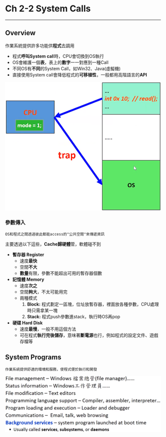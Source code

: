 # Ch 2-2 System Calls

---

## Overview

作業系統提供許多功能供**程式**去調用

- 程式**呼叫System cal**l時，CPU會切換到OS執行
- OS會維護一個**表**，表上的**數字**一一對應到一種Call
- 不同OS有**不同**的System Call，如Win32、Java(虛擬機)
- 直接使用System call會降低程式的**可移植性**，一般都用高階語言的**API**

![Untitled](Ch%202-2%20System%20Calls%20d3b86369505543cab81f8eae6701fb03/Untitled.png)

### 參數傳入

`OS和程式之間透過彼此都能access的"公共空間"來傳遞資訊`

主要透過以下這些，**Cache歸硬體**管，軟體碰不到

- **暫存器 Register**
    - 速度**最快**
    - 空間**不大**
    - **數量**有限，參數不能超出可用的暫存器個數
- **記憶體 Memory**
    - 速度**次之**
    - 空間**夠大**，不太可能用完
    - 兩種模式
        1. **Block:** 程式劃定一區塊，位址放暫存器，裡面放各種參數，CPU處理時只需拿某一塊
        2. **Stack:** 程式push參數進stack，執行時OS再pop
- **硬碟 Hard Disk**
    - 速度**最慢**，一般不用這個方法
    - 可在程式**執行完後儲存**，意味著**斷電源**也行，例如程式的設定文件、遊戲存檔等

## System Programs

`作業系統提供舒適的環境和服務，使程式便於執行和開發`

![Untitled](Ch%202-2%20System%20Calls%20d3b86369505543cab81f8eae6701fb03/Untitled%201.png)